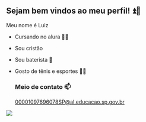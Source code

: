 ## Sejam bem vindos ao meu perfil! ⏫🥁

Meu nome é Luiz

- Cursando no alura 👩‍💻
- Sou cristão
- Sou baterista 🥁
- Gosto de tênis e esportes 🏐🏀

  ### Meio de contato 📫
  00001097696078SP@al.educacao.sp.gov.br

![](https://media1.tenor.com/m/YGV1m0f5oOAAAAAC/homer-simpson-hide-in-shrubs.gif) 
